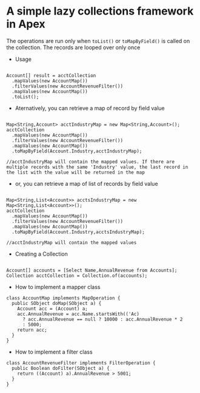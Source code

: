 # A simple lazy collections framework in Apex

The operations are run only when `toList()` or `toMapByField()` is called on the collection. The records are looped over only once

- Usage

```apex

Account[] result = acctCollection
  .mapValues(new AccountMap())
  .filterValues(new AccountRevenueFilter())
  .mapValues(new AccountMap())
  .toList();
```

- Aternatively, you can retrieve a map of record by field value

```apex

Map<String,Account> acctIndustryMap = new Map<String,Account>();
acctCollection
  .mapValues(new AccountMap())
  .filterValues(new AccountRevenueFilter())
  .mapValues(new AccountMap())
  .toMapByField(Account.Industry,acctIndustryMap);

//acctIndustryMap will contain the mapped values. If there are multiple records with the same 'Industry' value, the last record in the list with the value will be returned in the map

```

- or, you can retrieve a map of list of records by field value

```apex

Map<String,List<Account>> acctsIndustryMap = new Map<String,List<Account>>();
acctCollection
  .mapValues(new AccountMap())
  .filterValues(new AccountRevenueFilter())
  .mapValues(new AccountMap())
  .toMapByField(Account.Industry,acctsIndustryMap);

//acctIndustryMap will contain the mapped values

```

- Creating a Collection

```apex

Account[] accounts = [Select Name,AnnualRevenue from Accounts];
Collection acctCollection = Collection.of(accounts);

```

- How to implement a mapper class

```apex
class AccountMap implements MapOperation {
  public SObject doMap(SObject a) {
    Account acc = (Account) a;
    acc.AnnualRevenue = acc.Name.startsWith(('Ac)
      ? acc.AnnualRevenue == null ? 10000 : acc.AnnualRevenue * 2
      : 5000;
    return acc;
  }
}
```

- How to implement a filter class

```apex
class AccountRevenueFilter implements FilterOperation {
  public Boolean doFilter(SObject a) {
    return ((Account) a).AnnualRevenue > 5001;
  }
}
```
